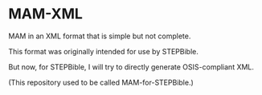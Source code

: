 # MAM-XML
MAM in an XML format that is simple but not complete.

This format was originally intended for use by STEPBible.

But now, for STEPBible, I will try to directly generate OSIS-compliant XML.

(This repository used to be called MAM-for-STEPBible.)
